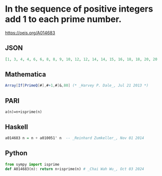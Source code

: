 # In the sequence of positive integers add 1 to each prime number\.
https://oeis.org/A014683
## JSON
```JSON
[1, 3, 4, 4, 6, 6, 8, 8, 9, 10, 12, 12, 14, 14, 15, 16, 18, 18, 20, 20, 21, 22, 24, 24, 25, 26, 27, 28, 30, 30, 32, 32, 33, 34, 35, 36, 38, 38, 39, 40, 42, 42, 44, 44, 45, 46, 48, 48, 49, 50, 51, 52, 54, 54, 55, 56, 57, 58, 60, 60, 62, 62, 63, 64, 65, 66, 68, 68, 69, 70, 72, 72]
```
## Mathematica
```Mathematica
Array[If[PrimeQ[#],#+1,#]&,80] (* _Harvey P. Dale_, Jul 21 2013 *)
```
## PARI
```PARI
a(n)=n+isprime(n)
```
## Haskell
```Haskell
a014683 n = n + a010051' n  -- _Reinhard Zumkeller_, Nov 01 2014
```
## Python
```Python
from sympy import isprime
def A014683(n): return n+isprime(n) # _Chai Wah Wu_, Oct 03 2024
```
